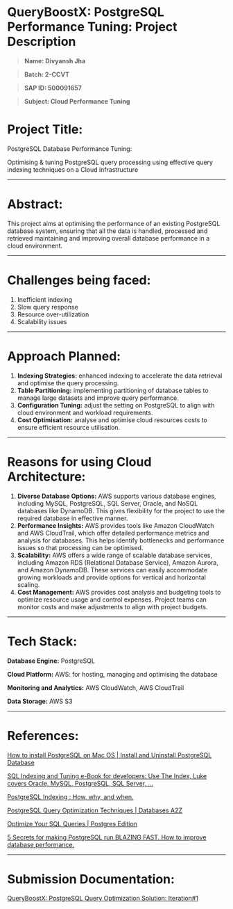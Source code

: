 # QueryBoostX: PostgreSQL Performance Tuning: Project Description

> **Name: Divyansh Jha**
> 

> **Batch: 2-CCVT**
> 

> **SAP ID: 500091657**
> 

> **Subject: Cloud Performance Tuning**
> 

# Project Title:

PostgreSQL Database Performance Tuning:

Optimising & tuning PostgreSQL query processing using effective query indexing techniques on a Cloud infrastructure 

---

# Abstract:

This project aims at optimising the performance of an existing PostgreSQL database system, ensuring that all the data is handled, processed and retrieved maintaining and improving overall database performance in a cloud environment.

---

# Challenges being faced:

1. Inefficient indexing
2. Slow query response 
3. Resource over-utilization
4. Scalability issues

---

# Approach Planned:

1. **Indexing Strategies:** enhanced indexing to accelerate the data retrieval and optimise the query processing.
2. **Table Partitioning:** implementing partitioning of database tables to manage large datasets and improve query performance.
3. **Configuration Tuning:** adjust the setting on PostgreSQL to align with cloud environment and workload requirements.
4. **Cost Optimisation:** analyse and optimise cloud resources costs to ensure efficient resource utilisation.

---

# Reasons for using Cloud Architecture:

1. **Diverse Database Options:** AWS supports various database engines, including MySQL, PostgreSQL, SQL Server, Oracle, and NoSQL databases like DynamoDB. This gives flexibility for the project to use the required database in effective manner.
2. **Performance Insights:** AWS provides tools like Amazon CloudWatch and AWS CloudTrail, which offer detailed performance metrics and analysis for databases. This helps identify bottlenecks and performance issues so that processing can be optimised.
3. **Scalability:** AWS offers a wide range of scalable database services, including Amazon RDS (Relational Database Service), Amazon Aurora, and Amazon DynamoDB. These services can easily accommodate growing workloads and provide options for vertical and horizontal scaling.
4. **Cost Management:** AWS provides cost analysis and budgeting tools to optimize resource usage and control expenses. Project teams can monitor costs and make adjustments to align with project budgets.

---

# Tech Stack:

**Database Engine:** PostgreSQL

**Cloud Platform:** AWS: for hosting, managing and optimising the database

**Monitoring and Analytics:** AWS CloudWatch, AWS CloudTrail

**Data Storage:** AWS S3

---

# References:

[How to install PostgreSQL on Mac OS | Install and Uninstall PostgreSQL Database](https://youtu.be/1aybOgni7lI?si=NUOO1gap3E0Nrvnm)

[SQL Indexing and Tuning e-Book for developers: Use The Index, Luke covers Oracle, MySQL, PostgreSQL, SQL Server, ...](https://use-the-index-luke.com/)

[PostgreSQL Indexing : How, why, and when.](https://youtu.be/clrtT_4WBAw?si=RNqUvDrZI2PdPdkH)

[PostgreSQL Query Optimization Techniques | Databases A2Z](https://youtu.be/xg9CruvOZ1A?si=UGDXx9upbkDJ9eNk)

[Optimize Your SQL Queries | Postgres Edition](https://youtu.be/sJN5UwC60bM?si=azDnlsQkNHnWkmHq)

[5 Secrets for making PostgreSQL run BLAZING FAST. How to improve database performance.](https://youtu.be/YON9PliOYFk?si=Gel5Dfh4dcis5nEG)

---

# Submission Documentation:

[QueryBoostX: PostgreSQL Query Optimization Solution: Iteration#1](https://www.notion.so/QueryBoostX-PostgreSQL-Query-Optimization-Solution-Iteration-1-58f30774c30e4cbc8e6bebd89978d6f8?pvs=21)

